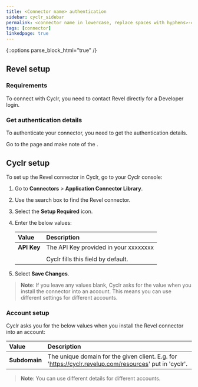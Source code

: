```yaml
---
title: <Connector name> authentication
sidebar: cyclr_sidebar
permalink: <connector name in lowercase, replace spaces with hyphens>-connector
tags: [connector]
linkedpage: true
---
```

{::options parse_block_html="true" /}
<section class="card">

## Revel setup

### Requirements

To connect with Cyclr, you need to contact Revel directly for a Developer login.

### Get authentication details

To authenticate your connector, you need to get the authentication details. 

Go to the [<page name>](<link for page that shows authentication details>) page and make note of the <needed authentication details>.

</section>
<section class="card">

## Cyclr setup

To set up the Revel connector in Cyclr, go to your Cyclr console:

1. Go to **Connectors** > **Application Connector Library**.

2. Use the search box to find the Revel connector.

3. Select the **Setup Required** icon.

4. Enter the below values:

   | **Value**          | **Description**                             |
   | :----------------- | :------------------------------------------ |
   | **API Key**        | The API Key provided in your  xxxxxxxx      |
   | **<value name>**   | <description>                               |
   | **<default value>**| Cyclr fills this field by default.          |

5. Select **Save Changes**.

> **Note**: If you leave any values blank, Cyclr asks for the value when you install the connector into an account. This means you can use different settings for different accounts.


### Account setup

Cyclr asks you for the below values when you install the Revel connector into an account:

   | **Value**          | **Description**                                                                                         |
   | :----------------- | :------------------------------------------------------------------------------------------------------ |
   | **Subdomain**      | The unique domain for the given client. E.g. for 'https://cyclr.revelup.com/resources' put in 'cyclr'.  |

> **Note**: You can use different details for different accounts.

</section>
